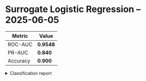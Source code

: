 # Surrogate Logistic Regression – 2025-06-05

| Metric | Value |
|--------|-------|
| ROC-AUC | **0.9548** |
| PR-AUC  | **0.840** |
| Accuracy| **0.900** |

<details><summary>Classification report</summary>

```
              precision    recall  f1-score   support

           0      0.973     0.901     0.935    215350
           1      0.693     0.898     0.782     53712

    accuracy                          0.900    269062
   macro avg      0.833     0.899     0.859    269062
weighted avg      0.917     0.900     0.905    269062

```
</details>
